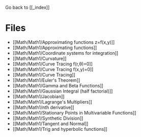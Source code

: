 Go back to [[_index]]

# Files
- [[Math/Math1/Approximating functions z=f(x,y)]]
- [[Math/Math1/Approximating functions]]
- [[Math/Math1/Coordinate systems for integration]]
- [[Math/Math1/Curvature]]
- [[Math/Math1/Curve Tracing f(r,θ)=0]]
- [[Math/Math1/Curve Tracing f(x,y)=0]]
- [[Math/Math1/Curve Tracing]]
- [[Math/Math1/Euler's Theorem]]
- [[Math/Math1/Gamma and Beta Functions]]
- [[Math/Math1/Gaussian Integral (half factorial)]]
- [[Math/Math1/Jacobian]]
- [[Math/Math1/Lagrange's Multipliers]]
- [[Math/Math1/nth derivative]]
- [[Math/Math1/Stationary Points in Multivariable Functions]]
- [[Math/Math1/Synthetic Division]]
- [[Math/Math1/Tangent and Normal]]
- [[Math/Math1/Trig and hyperbolic functions]]
